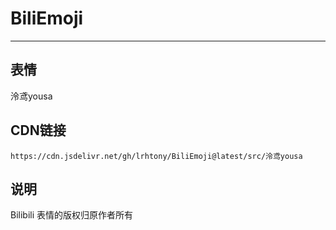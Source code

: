 
# BiliEmoji
---
## 表情
泠鸢yousa
## CDN链接
```
https://cdn.jsdelivr.net/gh/lrhtony/BiliEmoji@latest/src/泠鸢yousa
```
## 说明
Bilibili 表情的版权归原作者所有

